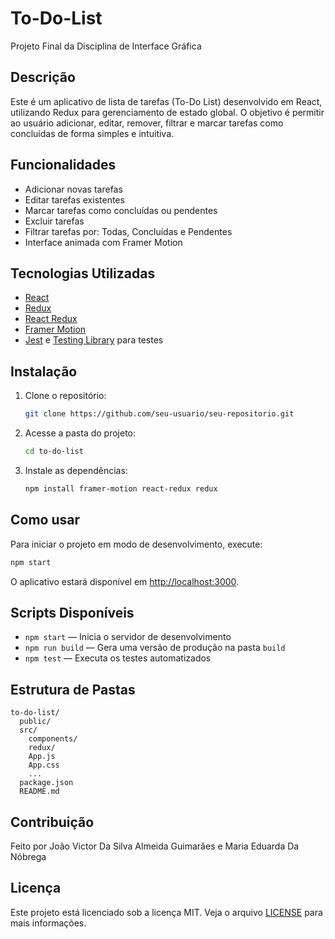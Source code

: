 # To-Do-List

Projeto Final da Disciplina de Interface Gráfica

## Descrição

Este é um aplicativo de lista de tarefas (To-Do List) desenvolvido em React, utilizando Redux para gerenciamento de estado global. O objetivo é permitir ao usuário adicionar, editar, remover, filtrar e marcar tarefas como concluídas de forma simples e intuitiva.

## Funcionalidades

- Adicionar novas tarefas
- Editar tarefas existentes
- Marcar tarefas como concluídas ou pendentes
- Excluir tarefas
- Filtrar tarefas por: Todas, Concluídas e Pendentes
- Interface animada com Framer Motion

## Tecnologias Utilizadas

- [React](https://reactjs.org/)
- [Redux](https://redux.js.org/)
- [React Redux](https://react-redux.js.org/)
- [Framer Motion](https://www.framer.com/motion/)
- [Jest](https://jestjs.io/) e [Testing Library](https://testing-library.com/) para testes

## Instalação

1. Clone o repositório:
   ```sh
   git clone https://github.com/seu-usuario/seu-repositorio.git
   ```
2. Acesse a pasta do projeto:
   ```sh
   cd to-do-list
   ```
3. Instale as dependências:
   ```sh
   npm install framer-motion react-redux redux
   ```

## Como usar

Para iniciar o projeto em modo de desenvolvimento, execute:
```sh
npm start
```
O aplicativo estará disponível em [http://localhost:3000](http://localhost:3000).

## Scripts Disponíveis

- `npm start` — Inicia o servidor de desenvolvimento
- `npm run build` — Gera uma versão de produção na pasta `build`
- `npm test` — Executa os testes automatizados

## Estrutura de Pastas

```
to-do-list/
  public/
  src/
    components/
    redux/
    App.js
    App.css
    ...
  package.json
  README.md
```

## Contribuição

Feito por João Victor Da Silva Almeida Guimarães e Maria Eduarda Da Nóbrega

## Licença

Este projeto está licenciado sob a licença MIT. Veja o arquivo [LICENSE](LICENSE) para mais informações.
